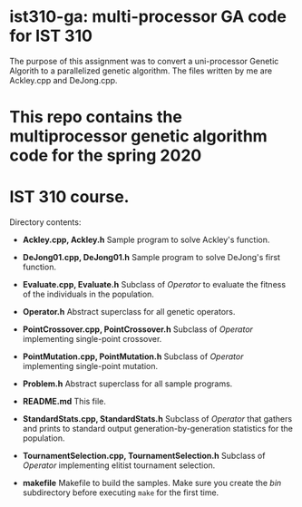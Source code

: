 # ist310-ga: multi-processor GA code for IST 310

 The purpose of this assignment was to convert a uni-processor Genetic Algorith
 to a parallelized genetic algorithm. The files written by me are Ackley.cpp and 
 DeJong.cpp.

# This repo contains the multiprocessor genetic algorithm code for the spring 2020
# IST 310 course.

Directory contents:

- **Ackley.cpp, Ackley.h** Sample program to solve Ackley's function.

- **DeJong01.cpp, DeJong01.h** Sample program to solve DeJong's first function.

- **Evaluate.cpp, Evaluate.h** Subclass of *Operator* to evaluate the fitness 
of the individuals in the population.

- **Operator.h** Abstract superclass for all genetic operators.

- **PointCrossover.cpp, PointCrossover.h** Subclass of *Operator* implementing
single-point crossover.

- **PointMutation.cpp, PointMutation.h** Subclass of *Operator* implementing 
single-point mutation.

- **Problem.h** Abstract superclass for all sample programs.

- **README.md** This file.

- **StandardStats.cpp, StandardStats.h** Subclass of *Operator* that gathers 
and prints to standard output generation-by-generation statistics for the 
population.

- **TournamentSelection.cpp, TournamentSelection.h** Subclass of *Operator* 
implementing elitist tournament selection.

- **makefile** Makefile to build the samples. Make sure you create the *bin*
subdirectory before executing `make` for the first time. 
